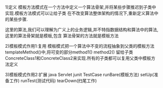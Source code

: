 1)定义
模板方法模式在一个方法中定义一个算法骨架,并将某些步骤推迟到子类中实现.模板方法模式可以让给子类
在不改变算法整体架构的情况下,重新定义算法中的某些步骤.

这里的算法,我们可以理解为广义上的业务逻辑,并不特指数据结构和算法中的算法,这里的算法骨架就是模板,包含
算法骨架的方法就是模板方法

2)模板模式作用1:复用
模板模式把一个算法中不变的流程抽象到父类的模板方法templateMethod()中,将可变的部分method1() method2()
留给子类ConcreteClass1和ConcreteClass2来实现.所有的子类都可以复用父类中模板方法定义

3)模板模式作用2:扩展
java Servlet
junit TestCase runBare(模板方法) setUp(准备工作) runTest(测试代码) tearDown(扫尾工作)
